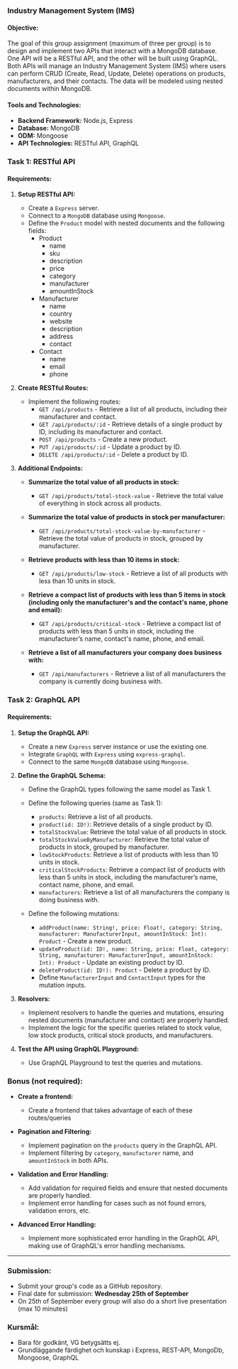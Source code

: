 
### **Industry Management System (IMS)**

#### **Objective:**

The goal of this group assignment (maximum of three per group) is to design and implement two APIs that interact with a MongoDB database. One API will be a RESTful API, and the other will be built using GraphQL. Both APIs will manage an Industry Management System (IMS) where users can perform CRUD (Create, Read, Update, Delete) operations on products, manufacturers, and their contacts. The data will be modeled using nested documents within MongoDB.

#### **Tools and Technologies:**

- **Backend Framework:** Node.js, Express
- **Database:** MongoDB
- **ODM:** Mongoose
- **API Technologies:** RESTful API, GraphQL

### **Task 1: RESTful API**

#### **Requirements:**

1. **Setup RESTful API:**
   - Create a `Express` server.
   - Connect to a `MongoDB` database using `Mongoose`.
   - Define the `Product` model with nested documents and the following fields:
      - Product
        - name
        - sku
        - description
        - price
        - category
        - manufacturer
        - amountInStock
      - Manufacturer
        - name
        - country
        - website
        - description
        - address
        - contact
      - Contact
        - name
        - email
        - phone

2. **Create RESTful Routes:**
   - Implement the following routes:
       - `GET /api/products` - Retrieve a list of all products, including their manufacturer and contact.
       - `GET /api/products/:id` - Retrieve details of a single product by ID, including its manufacturer and contact.
       - `POST /api/products` - Create a new product.
       - `PUT /api/products/:id` - Update a product by ID.
       - `DELETE /api/products/:id` - Delete a product by ID.

3. **Additional Endpoints:**
   - **Summarize the total value of all products in stock:**
     - `GET /api/products/total-stock-value` - Retrieve the total value of everything in stock across all products.

   - **Summarize the total value of products in stock per manufacturer:**
     - `GET /api/products/total-stock-value-by-manufacturer` - Retrieve the total value of products in stock, grouped by manufacturer.

   - **Retrieve products with less than 10 items in stock:**
     - `GET /api/products/low-stock` - Retrieve a list of all products with less than 10 units in stock.

   - **Retrieve a compact list of products with less than 5 items in stock (including only the manufacturer's and the contact's name, phone and email):**
     - `GET /api/products/critical-stock` - Retrieve a compact list of products with less than 5 units in stock, including the manufacturer’s name, contact's name, phone, and email.

   - **Retrieve a list of all manufacturers your company does business with:**
     - `GET /api/manufacturers` - Retrieve a list of all manufacturers the company is currently doing business with.

### **Task 2: GraphQL API**

#### **Requirements:**

1. **Setup the GraphQL API:**
   - Create a new `Express` server instance or use the existing one.
   - Integrate `GraphQL` with `Express` using `express-graphql`.
   - Connect to the same `MongoDB` database using `Mongoose`.

2. **Define the GraphQL Schema:**
   - Define the GraphQL types following the same model as Task 1.

   - Define the following queries (same as Task 1):
     - `products`: Retrieve a list of all products.
     - `product(id: ID!)`: Retrieve details of a single product by ID.
     - `totalStockValue`: Retrieve the total value of all products in stock.
     - `totalStockValueByManufacturer`: Retrieve the total value of products in stock, grouped by manufacturer.
     - `lowStockProducts`: Retrieve a list of products with less than 10 units in stock.
     - `criticalStockProducts`: Retrieve a compact list of products with less than 5 units in stock, including the manufacturer’s name, contact name, phone, and email.
     - `manufacturers`: Retrieve a list of all manufacturers the company is doing business with.

   - Define the following mutations:
     - `addProduct(name: String!, price: Float!, category: String, manufacturer: ManufacturerInput, amountInStock: Int): Product` - Create a new product.
     - `updateProduct(id: ID!, name: String, price: Float, category: String, manufacturer: ManufacturerInput, amountInStock: Int): Product` - Update an existing product by ID.
     - `deleteProduct(id: ID!): Product` - Delete a product by ID.
     - Define `ManufacturerInput` and `ContactInput` types for the mutation inputs.

3. **Resolvers:**

    - Implement resolvers to handle the queries and mutations, ensuring nested documents (manufacturer and contact) are properly handled.
    - Implement the logic for the specific queries related to stock value, low stock products, critical stock products, and manufacturers.

4. **Test the API using GraphQL Playground:**
   - Use GraphQL Playground to test the queries and mutations.

### **Bonus (not required):**

- **Create a frontend:**
  - Create a frontend that takes advantage of each of these routes/queries

- **Pagination and Filtering:**
  - Implement pagination on the `products` query in the GraphQL API.
  - Implement filtering by `category`, `manufacturer` name, and `amountInStock` in both APIs.

- **Validation and Error Handling:**
  - Add validation for required fields and ensure that nested documents are properly handled.
  - Implement error handling for cases such as not found errors, validation errors, etc.

- **Advanced Error Handling:**
  - Implement more sophisticated error handling in the GraphQL API, making use of GraphQL's error handling mechanisms.

---

### **Submission:**

- Submit your group's code as a GitHub repository.
- Final date for submission: **Wednesday 25th of September**
- On 25th of September every group will also do a short live presentation (max 10 minutes)

### **Kursmål:**

- Bara för godkänt, VG betygsätts ej.
- Grundläggande färdighet och kunskap i Express, REST-API, MongoDb, Mongoose, GraphQL
